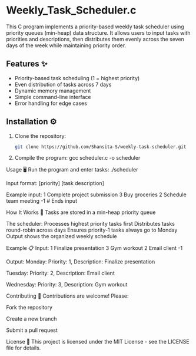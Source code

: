 # Weekly_Task_Scheduler.c
This C program implements a priority-based weekly task scheduler using priority queues (min-heap) data structure. It allows users to input tasks with priorities and descriptions, then distributes them evenly across the seven days of the week while maintaining priority order.

## Features ✨
- Priority-based task scheduling (1 = highest priority)
- Even distribution of tasks across 7 days
- Dynamic memory management
- Simple command-line interface
- Error handling for edge cases

## Installation ⚙️
1. Clone the repository:
   ```bash
   git clone https://github.com/Shansita-S/weekly-task-scheduler.git

2. Compile the program:
   gcc scheduler.c -o scheduler

Usage 🖥️
Run the program and enter tasks:
./scheduler

Input format:
[priority] [task description]

Example input:
1 Complete project submission
3 Buy groceries
2 Schedule team meeting
-1  # Ends input

How It Works 🔧
Tasks are stored in a min-heap priority queue

The scheduler:
Processes highest priority tasks first
Distributes tasks round-robin across days
Ensures priority-1 tasks always go to Monday
Output shows the organized weekly schedule

Example 📋
Input:
1 Finalize presentation
3 Gym workout
2 Email client
-1

Output:
Monday:
Priority: 1, Description: Finalize presentation

Tuesday:
Priority: 2, Description: Email client

Wednesday:
Priority: 3, Description: Gym workout

Contributing 🤝
Contributions are welcome! Please:

Fork the repository

Create a new branch

Submit a pull request

License 📄
This project is licensed under the MIT License - see the LICENSE file for details.





